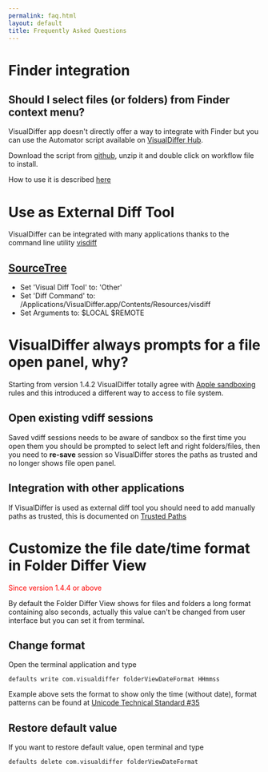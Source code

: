 ```yaml
---
permalink: faq.html
layout: default
title: Frequently Asked Questions
---
```


Finder integration
==================

Should I select files (or folders) from Finder context menu?
-----

VisualDiffer app doesn't directly offer a way to integrate with Finder but you can use the Automator script available on [VisualDiffer Hub](https://github.com/visualdiffer).

Download the script from [github](https://github.com/visualdiffer/scripts/downloads), unzip it and double click on workflow file to install.

How to use it is described [here](https://github.com/visualdiffer/scripts)

Use as External Diff Tool
=========================

VisualDiffer can be integrated with many applications thanks to the command line utility [visdiff](unix_shell_support.html)

[SourceTree](http://www.sourcetreeapp.com/)
------------------------------------------------------

- Set 'Visual Diff Tool' to: 'Other'
- Set 'Diff Command' to: /Applications/VisualDiffer.app/Contents/Resources/visdiff
- Set Arguments to: $LOCAL $REMOTE

VisualDiffer always prompts for a file open panel, why?
=======================================================

Starting from version 1.4.2 VisualDiffer totally agree with 
[Apple sandboxing](http://developer.apple.com/library/mac/#documentation/Security/Conceptual/AppSandboxDesignGuide/AboutAppSandbox/AboutAppSandbox.html) rules and this introduced a different way to access to file system.

Open existing vdiff sessions
----------------------------
Saved vdiff sessions needs to be aware of sandbox so the first time you open them you should be prompted to select left and right folders/files, then you need to **re-save** session so VisualDiffer stores the paths as trusted and no longer shows file open panel.

Integration with other applications
-----------------------------------
If VisualDiffer is used as external diff tool you should need to add manually paths as trusted, this is documented on [Trusted Paths](trustedPaths.html)

Customize the file date/time format in Folder Differ View
=========================================================
<span style="color:red">Since version 1.4.4 or above</span>

By default the Folder Differ View shows for files and folders a long format containing also seconds, actually this value can't be changed from user interface but you can set it from terminal.

Change format
-------------
Open the terminal application and type

    defaults write com.visualdiffer folderViewDateFormat HHmmss

Example above sets the format to show only the time (without date), format patterns can be found at [Unicode Technical Standard #35](http://unicode.org/reports/tr35/tr35-6.html#Date_Format_Patterns)

Restore default value
---------------------

If you want to restore default value, open terminal and type

    defaults delete com.visualdiffer folderViewDateFormat

